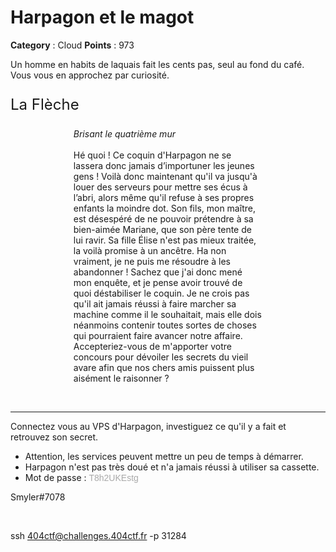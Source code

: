 # Harpagon et le magot

**Category** : Cloud
**Points** : 973

Un homme en habits de laquais fait les cents pas, seul au fond du café. Vous vous en approchez par curiosité.

<p class="pov" style="font-size: 1.5rem;">La Flèche</p>

<p class="pov" style="margin-bottom: 1em; max-width: 60%; margin-left: auto; margin-right: auto;">
	<i>Brisant le quatrième mur</i>
<br>
		<br>
Hé quoi ! Ce coquin d'Harpagon ne se lassera donc jamais d’importuner les jeunes gens !
Voilà donc maintenant qu'il va jusqu'à louer des serveurs pour mettre ses écus à l’abri,
alors même qu'il refuse à ses propres enfants la moindre dot.
Son fils, mon maître, est désespéré de ne pouvoir prétendre à sa bien-aimée Mariane, que son père tente de lui ravir.
Sa fille Élise n'est pas mieux traitée, la voilà promise à un ancêtre. Ha non vraiment,
je ne puis me résoudre à les abandonner !
Sachez que j'ai donc mené mon enquête, et je pense avoir trouvé de quoi déstabiliser le coquin.
Je ne crois pas qu'il ait jamais réussi à faire marcher sa machine comme il le souhaitait,
mais elle dois néanmoins contenir toutes sortes de choses qui pourraient faire avancer notre affaire.
Accepteriez-vous de m'apporter votre concours pour dévoiler les secrets du vieil avare afin que nos chers amis
puissent plus aisément le raisonner ?
</p>

<p class="space">&nbsp;</p>

***

Connectez vous au VPS d'Harpagon, investiguez ce qu'il y a fait et retrouvez son secret.

<ul>
	<li>Attention, les services peuvent mettre un peu de temps à démarrer.</li>
	<li>Harpagon n'est pas très doué et n'a jamais réussi à utiliser sa cassette.</li>
	<li>Mot de passe : <span style="font-family: sans-serif; color: darkgray;">T8h2UKEstg</span>
</ul>

<div class="author">Smyler#7078</div>

<p class="space">&nbsp;</p>

ssh 404ctf@challenges.404ctf.fr -p 31284



